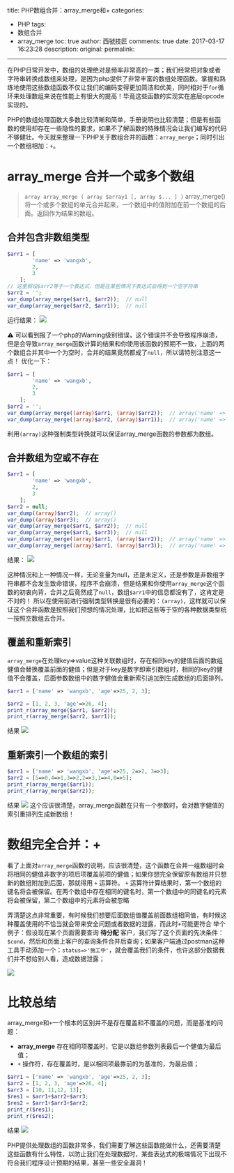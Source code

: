 title: PHP数组合并：array_merge和+
categories:
  - PHP
tags:
  - 数组合并
  - array_merge
toc: true
author: 西虢技匠
comments: true
date: 2017-03-17 16:23:28
description:
original:
permalink:
---
在PHP日常开发中，数组的处理绝对是频率非常高的一类；我们经常把对象或者字符串转换成数组来处理，是因为php提供了非常丰富的数组处理函数。掌握和熟练地使用这些数组函数不仅让我们的编码变得更加简洁和优美，同时相对于`for`循环来处理数组来说在性能上有很大的提高！毕竟这些函数的实现实在底层opcode实现的。

PHP的数组处理函数大多数比较清晰和简单，手册说明也比较清楚；但是有些函数的使用却存在一些隐性的要求，如果不了解函数的特殊情况会让我们编写的代码不够健壮。今天就来整理一下PHP关于数组合并的函数：`array_merge`；同时引出一个数组相加：`+`。

<!-- more -->

# array_merge 合并一个或多个数组
> `array array_merge ( array $array1 [, array $... ] )`
> array_merge() 将一个或多个数组的单元合并起来，一个数组中的值附加在前一个数组的后面。返回作为结果的数组。


## 合并包含非数组类型
```php
$arr1 = [
        'name' => 'wangxb',
        2,
        3
    ];
// 这里假设$arr2等于一个表达式，但是在某些情况下表达式会得到一个空字符串
$arr2 = '';
var_dump(array_merge($arr1, $arr2));  // null
var_dump(array_merge($arr2, $arr1));  // null
```
运行结果：
![](/images/php/array/02.png)

⚠️ 可以看到报了一个php的Warning级别错误，这个错误并不会导致程序崩溃，但是会导致`array_merge`函数计算的结果和你使用该函数的预期不一致，上面的两个数组合并其中一个为空时，合并的结果竟然都成了`null`，所以请特别注意这一点！
优化一下：
```php
$arr1 = [
        'name' => 'wangxb',
        2,
        3
    ];
$arr2 = '';
var_dump(array_merge((array)$arr1, (array)$arr2));  // array('name' => 'wangxb',2,3)
var_dump(array_merge((array)$arr2, (array)$arr1));  // array('name' => 'wangxb',2,3)
```
利用`(array)`这种强制类型转换就可以保证array_merge函数的参数都为数组。

## 合并数组为空或不存在
```php
$arr1 = [
        'name' => 'wangxb',
        2,
        3
    ];
$arr2 = null;
var_dump((array)$arr2);  // array()
var_dump((array)$arr3);  // array()
var_dump(array_merge($arr1, $arr2));  // null
var_dump(array_merge($arr1, $arr3));  // null
var_dump(array_merge((array)$arr1, (array)$arr2));  // array('name' => 'wangxb',2,3)
var_dump(array_merge((array)$arr1, (array)$arr3));  // array('name' => 'wangxb',2,3);
```
结果：
![](/images/php/array/03.png)

这种情况和上一种情况一样，无论变量为null，还是未定义，还是参数是非数组字符串都不会发生致命错误，程序不会崩溃，但是结果和你使用`array_merge`这个函数的初衷向背，合并之后竟然成了`null`，数组`$arr1`中的信息都没有了，这肯定是不对的！
所以在使用前进行强制类型转换是很有必要的：`(array)`，这样就可以保证这个合并函数是按照我们预想的情况处理，比如把这些等于空的各种数据类型统一按照空数组去合并。

## 覆盖和重新索引
`array_merge`在处理key=>value这种关联数组时，存在相同key的健值后面的数组健值会替换覆盖前面的健值；但是对于key是数字即索引数组时，相同的key的健值不会覆盖，后面参数数组中的数字健值会重新索引追加到生成数组的后面排列。
```php
$arr1 = ['name' => 'wangxb', 'age'=>25, 2, 3];

$arr2 = [1, 2, 3, 'age'=>26, 4];
print_r(array_merge($arr1, $arr2));
print_r(array_merge($arr2, $arr1));
```
结果
![](/images/php/array/04.png)



## 重新索引一个数组的索引
```php
$arr1 = ['name' => 'wangxb', 'age'=>25, 2=>2, 3=>3];
$arr2 = [5=>0,4=>1,3=>2,2=>3,1=>4,0=>5];
print_r(array_merge($arr1));
print_r(array_merge($arr2));
```
结果
![](/images/php/array/05.png)
这个应该很清楚，array_merge函数在只有一个参数时，会对数字健值的索引重排列生成新数组！

# 数组完全合并：+
看了上面对`array_merge`函数的说明，应该很清楚，这个函数在合并一组数组时会将相同的健值非数字的项后项覆盖前项的健值；如果你想完全保留原有数组并只想新的数组附加到后面，那就得用 `+` 运算符。
`+` 运算符计算结果时，第一个数组的键名将会被保留。在两个数组中存在相同的键名时，第一个数组中的同键名的元素将会被保留，第二个数组中的元素将会被忽略

弄清楚这点非常重要，有时候我们想要后面数组值覆盖前面数组相同值，有时候这种覆盖使用的不恰当就会带来安全问题或者数据的泄露，而此时`+`可能更符合
举个例子：假设现在某个页面需要查询 **待分配** 客户，我们写了这个页面的先决条件：`$cond`，然后和页面上客户的查询条件合并后查询；如果客户端通过postman这种工具手动添加一个：`status=>'施工中'`，就会覆盖我们的条件，也许这部分数据我们并不想给别人看，造成数据泄露；

![](/images/php/array/01.png)


# 比较总结
array_merge和`+`一个根本的区别并不是存在覆盖和不覆盖的问题，而是基准的问题：
* **array_merge** 存在相同项覆盖时，它是以数组参数列表最后一个健值为最后值；
* `+` 操作符，存在覆盖时，是以相同项最靠前的为基准的，为最后值；

```php
$arr1 = ['name' => 'wangxb', 'age'=>25, 2, 3];
$arr2 = [1, 2, 3, 'age'=>26, 4];
$arr3 = [10, 11,12, 13];
$res1 = $arr1+$arr2+$arr3;
$res2 = $arr1+$arr3+$arr2;
print_r($res1);
print_r($res2);
```
结果
![](/images/php/array/06.png)

PHP提供处理数组的函数非常多，我们需要了解这些函数能做什么，还需要清楚这些函数有什么特性，以防止我们在处理数据时，某些表达式的极端情况下出现不符合我们程序设计预期的结果，甚至一些安全漏洞！

